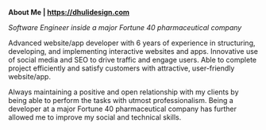 **About Me | https://dhulidesign.com**

_Software Engineer inside a major Fortune 40 pharmaceutical company_

Advanced website/app developer with 6 years of experience in structuring, developing, and implementing interactive websites and apps. Innovative use of social media and SEO to drive traffic and engage users. Able to complete project efficiently and satisfy customers with attractive, user-friendly website/app.

Always maintaining a positive and open relationship with my clients by being able to perform the tasks with utmost professionalism. Being a developer at a major Fortune 40 pharmaceutical company has further allowed me to improve my social and technical skills.
